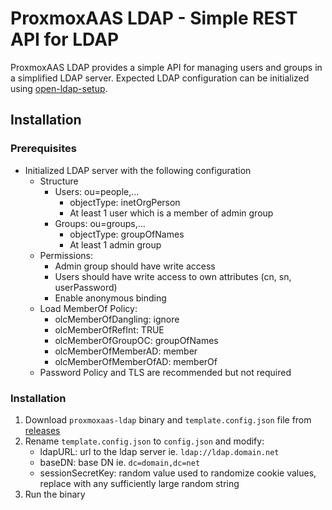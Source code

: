 # ProxmoxAAS LDAP - Simple REST API for LDAP

ProxmoxAAS LDAP provides a simple API for managing users and groups in a simplified LDAP server. Expected LDAP configuration can be initialized using [open-ldap-setup](https://git.tronnet.net/tronnet/open-ldap-setup). 

## Installation

### Prerequisites

- Initialized LDAP server with the following configuration
    - Structure
        - Users: ou=people,...
            - objectType: inetOrgPerson
            - At least 1 user which is a member of admin group
        - Groups: ou=groups,...
            - objectType: groupOfNames
            - At least 1 admin group
    - Permissions:
        - Admin group should have write access
        - Users should have write access to own attributes (cn, sn, userPassword)
        - Enable anonymous binding
    - Load MemberOf Policy:
        - olcMemberOfDangling: ignore
        - olcMemberOfRefInt: TRUE
        - olcMemberOfGroupOC: groupOfNames
        - olcMemberOfMemberAD: member
        - olcMemberOfMemberOfAD: memberOf
    - Password Policy and TLS are recommended but not required

### Installation

1. Download `proxmoxaas-ldap` binary and `template.config.json` file from [releases](https://git.tronnet.net/tronnet/ProxmoxAAS-LDAP/releases)
2. Rename `template.config.json` to `config.json` and modify:
    - ldapURL: url to the ldap server ie. `ldap://ldap.domain.net`
    - baseDN: base DN ie. `dc=domain,dc=net`
    - sessionSecretKey: random value used to randomize cookie values, replace with any sufficiently large random string
3. Run the binary